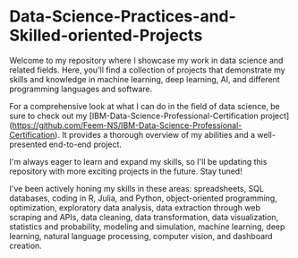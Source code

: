 # Data-Science-Practices-and-Skilled-oriented-Projects

Welcome to my repository where I showcase my work in data science and related fields. Here, you'll find a collection of projects that demonstrate my skills and knowledge in machine learning, deep learning, AI, and different programming languages and software.

For a comprehensive look at what I can do in the field of data science, be sure to check out my [IBM-Data-Science-Professional-Certification project] (https://github.com/Feem-NS/IBM-Data-Science-Professional-Certification). It provides a thorough overview of my abilities and a well-presented end-to-end project.

I'm always eager to learn and expand my skills, so I'll be updating this repository with more exciting projects in the future. Stay tuned!

I've been actively honing my skills in these areas: spreadsheets, SQL databases, coding in R, Julia, and Python, object-oriented programming, optimization, exploratory data analysis, data extraction through web scraping and APIs, data cleaning, data transformation, data visualization, statistics and probability, modeling and simulation, machine learning, deep learning, natural language processing, computer vision, and dashboard creation.

